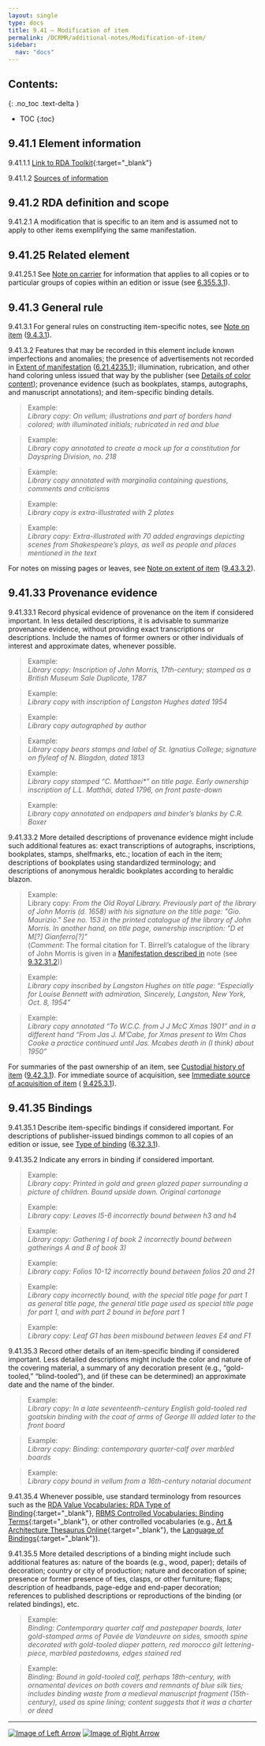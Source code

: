 ```yaml
---
layout: single
type: docs
title: 9.41 — Modification of item
permalink: /DCRMR/additional-notes/Modification-of-item/
sidebar:
  nav: "docs"
---
```


## Contents:
{: .no_toc .text-delta }

- TOC
{:toc}

## 9.41.1 Element information

<a name="9.41.1.1">9.41.1.1</a> [Link to RDA Toolkit](https://beta.rdatoolkit.org/Content?externalId=en-US_ala-0933d5b6-bbe5-3c50-87cb-5a54df6d2580){:target="_blank"}

<a name="9.41.1.2">9.41.1.2</a> [Sources of information](/DCRMR/additional-notes/#9011-sources-of-information)

## 9.41.2 RDA definition and scope

<a name="9.41.2.1">9.41.2.1</a> A modification that is specific to an item and is assumed not to apply to other items exemplifying the same manifestation.

## 9.41.25 Related element

<a name="9.41.25.1">9.41.25.1</a> See [Note on carrier](/DCRMR/phys-desc/Note-on-carrier/) for information that applies to all copies or to particular groups of copies within an edition or issue (see [6.355.3.1](/DCRMR/phys-desc/Note-on-carrier/#6.355.3.1)).

## 9.41.3 General rule

<a name="9.41.3.1">9.41.3.1</a> For general rules on constructing item-specific notes, see [Note on item](/DCRMR/additional-notes/Note-on-item/) ([9.4.3.1](/DCRMR/additional-notes/Note-on-item/#9.4.3.1)).

<a name="9.41.3.2">9.41.3.2</a> Features that may be recorded in this element include known imperfections and anomalies; the presence of advertisements not recorded in [Extent of manifestation](/DCRMR/phys-desc/Extent-of-manifestation/) ([6.21.4235.1](/DCRMR/phys-desc/Extent-of-manifestation/#6.21.4235.1)); illumination, rubrication, and other hand coloring unless issued that way by the publisher (see [Details of color content](/DCRMR/phys-desc/Details-of-color-content/)); provenance evidence (such as bookplates, stamps, autographs, and manuscript annotations); and item-specific binding details. 

>Example:  
><CITE>Library copy: On vellum; illustrations and part of borders hand colored; with illuminated initials; rubricated in red and blue</CITE>

>Example:  
><CITE>Library copy annotated to create a mock up for a constitution for Dayspring Division, no. 218</CITE>

>Example:  
><CITE>Library copy annotated with marginalia containing questions, comments and criticisms</CITE>

>Example:  
><CITE>Library copy is extra-illustrated with 2 plates</CITE>

>Example:  
><CITE>Library copy: Extra-illustrated with 70 added engravings depicting scenes from Shakespeare’s plays, as well as people and places mentioned in the text</CITE>

For notes on missing pages or leaves, see [Note on extent of item](/DCRMR/additional-notes/Note-on-extent-of-item/) ([9.43.3.2](/DCRMR/additional-notes/Note-on-extent-of-item/#9.43.3.2)).

## 9.41.33 Provenance evidence

<a name="9.41.33.1">9.41.33.1</a> Record physical evidence of provenance on the item if considered important. In less detailed descriptions, it is advisable to summarize provenance evidence, without providing exact transcriptions or descriptions. Include the names of former owners or other individuals of interest and approximate dates, whenever possible.

>Example:  
><CITE>Library copy: Inscription of John Morris, 17th-century; stamped as a British Museum Sale Duplicate, 1787</CITE>

>Example:  
><CITE>Library copy with inscription of Langston Hughes dated 1954</CITE>

>Example:  
><CITE>Library copy autographed by author</CITE>

>Example:  
><CITE>Library copy bears stamps and label of St. Ignatius College; signature on flyleaf of N. Blagdon, dated 1813</CITE>

>Example:  
><CITE>Library copy stamped “C. Matthaei*” on title page. Early ownership inscription of L.L. Matthäi, dated 1796, on front paste-down</CITE>

>Example:  
><CITE>Library copy annotated on endpapers and binder’s blanks by C.R. Boxer</CITE>

<a name="9.41.33.2">9.41.33.2</a> More detailed descriptions of provenance evidence might include such additional features as: exact transcriptions of autographs, inscriptions, bookplates, stamps, shelfmarks, etc.; location of each in the item; descriptions of bookplates using standardized terminology; and descriptions of anonymous heraldic bookplates according to heraldic blazon.

>Example:  
>Library copy: <CITE>From the Old Royal Library. Previously part of the library of John Morris (d. 1658) with his signature on the title page: "Gio. Maurizio." See no. 153 in the printed catalogue of the library of John Morris. In another hand, on title page, ownership inscription: "D et M[?] Gianferro[?]"</CITE>  
>(*Comment*: The formal citation for T. Birrell’s catalogue of the library of John Morris is given in a [Manifestation described in](/DCRMR/additional-notes/Manifestation-described-in/) note (see [9.32.31.2](/DCRMR/additional-notes/Manifestation-described-in/#9.32.31.2)))

>Example:  
><CITE>Library copy inscribed by Langston Hughes on title page: “Especially for Louise Bennett with admiration, Sincerely, Langston, New York, Oct. 8, 1954” </CITE>

>Example:  
><CITE>Library copy annotated “To W.C.C. from J J McC Xmas 1901” and in a different hand “From Jas J. M’Cabe, for Xmas present to Wm Chas Cooke a practice continued until Jas. Mcabes death in (I think) about 1950”</CITE>

For summaries of the past ownership of an item, see [Custodial history of item](/DCRMR/additional-notes/Custodial-history-of-item/) ([9.42.3.1](/DCRMR/additional-notes/Custodial-history-of-item/#9.42.3.1)). For immediate source of acquisition, see [Immediate source of acquisition of item](/DCRMR/additional-notes/Immediate-source-of-acquisition-of-item/) ( [9.425.3.1](/DCRMR/additional-notes/Immediate-source-of-acquisition-of-item/#9.425.3.1)).

## 9.41.35 Bindings

<a name="9.41.35.1">9.41.35.1</a> Describe item-specific bindings if considered important. For descriptions of publisher-issued bindings common to all copies of an edition or issue, see [Type of binding](/DCRMR/phys-desc/Type-of-binding/) ([6.32.3.1](/DCRMR/phys-desc/Type-of-binding/#6.32.3.1)).

<a name="9.41.35.2">9.41.35.2</a> Indicate any errors in binding if considered important.

>Example:  
><CITE>Library copy: Printed in gold and green glazed paper surrounding a picture of children. Bound upside down. Original cartonage</CITE>

>Example:  
><CITE>Library copy: Leaves I5-6 incorrectly bound between h3 and h4</CITE>

>Example:  
><CITE>Library copy: Gathering I of book 2 incorrectly bound between gatherings A and B of book 3)</CITE>

>Example:  
><CITE>Library copy: Folios 10-12 incorrectly bound between folios 20 and 21</CITE>

>Example:  
><CITE>Library copy incorrectly bound, with the special title page for part 1 as general title page, the general title page used as special title page for part 1, and with part 2 bound in before part 1</CITE>

>Example:  
><CITE>Library copy: Leaf G1 has been misbound between leaves E4 and F1</CITE>

<a name="9.41.35.3">9.41.35.3</a> Record other details of an item-specific binding if considered important. Less detailed descriptions might include the color and nature of the covering material, a summary of any decoration present (e.g., “gold-tooled,” “blind-tooled”), and (if these can be determined) an approximate date and the name of the binder.

>Example:  
><CITE>Library copy: In a late seventeenth-century English gold-tooled red goatskin binding with the coat of arms of George III added later to the front board</CITE>

>Example:  
><CITE>Library copy: Binding: contemporary quarter-calf over marbled boards</CITE>

>Example:  
><CITE>Library copy bound in vellum from a 16th-century notarial document</CITE>

<a name="9.41.35.4">9.41.35.4</a> Whenever possible, use standard terminology from resources such as the [RDA Value Vocabularies: RDA Type of Binding](https://access.rdatoolkit.org/VES/VES?externalId=en-US_rdaves_RDA_Type_of_Binding){:target="_blank"}, [RBMS Controlled Vocabularies: Binding Terms](http://rbms.info/vocabularies/index.shtml){:target="_blank"}, or other controlled vocabularies (e.g., [Art & Architecture Thesaurus Online](https://www.getty.edu/research/tools/vocabularies/aat/){:target="_blank"}, the [Language of Bindings](https://www.ligatus.org.uk/lob/){:target="_blank"}). 

<a name="9.41.35.5">9.41.35.5</a> More detailed descriptions of a binding might include such additional features as: nature of the boards (e.g., wood, paper); details of decoration; country or city of production; nature and decoration of spine; presence or former presence of ties, clasps, or other furniture; flaps; description of headbands, page-edge and end-paper decoration; references to published descriptions or reproductions of the binding (or related bindings), etc.

>Example:  
><CITE>Binding: Contemporary quarter calf and pastepaper boards, later gold-stamped arms of Pavée de Vandeuvre on sides, smooth spine decorated with gold-tooled diaper pattern, red morocco gilt lettering-piece, marbled pastedowns, edges stained red</CITE>

>Example:  
><CITE>Binding: Bound in gold-tooled calf, perhaps 18th-century, with ornamental devices on both covers and remnants of blue silk ties; includes binding waste from a medieval manuscript fragment (15th-century), used as spine lining; content suggests that it was a charter or deed</CITE>

---

[![Image of Left Arrow](https://rbms-bsc.github.io/DCRMR/assets/pictures/navigation/Arrow_Left.png "9.4 — Note on item")](/DCRMR/additional-notes/Note-on-item/) [![Image of Right Arrow](https://rbms-bsc.github.io/DCRMR/assets/pictures/navigation/Arrow_Right.png "9.42 — Custodial history of item")](/DCRMR/additional-notes/Custodial-history-of-item/)